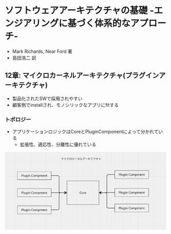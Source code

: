 # ソフトウェアアーキテクチャの基礎 -エンジアリングに基づく体系的なアプローチ-
- Mark Richards, Near Ford 著
- 島田浩二 訳

## 12章: マイクロカーネルアーキテクチャ(プラグインアーキテクチャ)
- 製品化されたSWで採用されやすい
- 顧客側でinstallされ、モノシリックなアプリにfitする

### トポロジー
- アプリケーションロジックはCoreとPluginComponentによって分かれている
  - 拡張性、適応性、分離性に優れている

![alt text](image.png)
